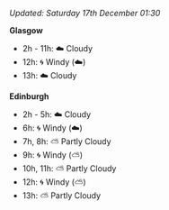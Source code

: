 *Updated: Saturday 17th December 01:30*

**Glasgow**

* 2h - 11h: :cloud: Cloudy
* 12h: :cyclone: Windy (:cloud:)
* 13h: :cloud: Cloudy

**Edinburgh**

* 2h - 5h: :cloud: Cloudy
* 6h: :cyclone: Windy (:cloud:)
* 7h, 8h: :partly_sunny: Partly Cloudy
* 9h: :cyclone: Windy (:partly_sunny:)
* 10h, 11h: :partly_sunny: Partly Cloudy
* 12h: :cyclone: Windy (:partly_sunny:)
* 13h: :partly_sunny: Partly Cloudy
